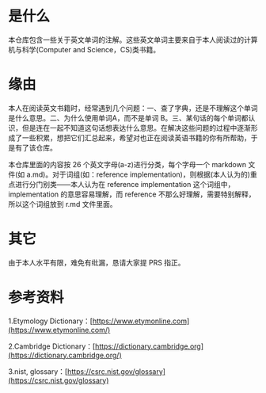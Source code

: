 # 是什么

本仓库包含一些关于英文单词的注解。这些英文单词主要来自于本人阅读过的计算机与科学(Computer and Science，CS)类书籍。

# 缘由

本人在阅读英文书籍时，经常遇到几个问题：一、查了字典，还是不理解这个单词是什么意思。二、为什么使用单词A，而不是单词 B。三、某句话的每个单词都认识，但是连在一起不知道这句话想表达什么意思。在解决这些问题的过程中逐渐形成了一些积累，想把它们汇总起来，希望对也正在阅读英语书籍的你有所帮助，于是有了该仓库。

本仓库里面的内容按 26 个英文字母(a-z)进行分类，每个字母一个 markdown 文件(如 a.md)。对于词组(如：reference implementation)，则根据(本人认为的)重点进行分门别类——本人认为在 reference implementation 这个词组中，implementation 的意思容易理解，而 reference 不那么好理解，需要特别解释，所以这个词组放到 r.md 文件里面。

# 其它

由于本人水平有限，难免有纰漏，恳请大家提 PRS 指正。

# 参考资料

1.Etymology Dictionary：[https://www.etymonline.com](https://www.etymonline.com/)

2.Cambridge  Dictionary：[https://dictionary.cambridge.org](https://dictionary.cambridge.org/)

3.nist, glossary：[https://csrc.nist.gov/glossary](https://csrc.nist.gov/glossary)

